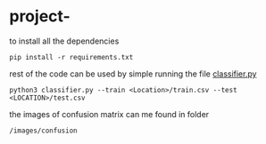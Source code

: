 # project-
to install all the dependencies 
```
pip install -r requirements.txt
```

rest of the code can be used by simple running the file [classifier.py](https://github.com/vigneshmj1997/project-/blob/master/classifier.py)

```
python3 classifier.py --train <Location>/train.csv --test <LOCATION>/test.csv
```

the images of confusion matrix can me found in folder
```
/images/confusion
```
